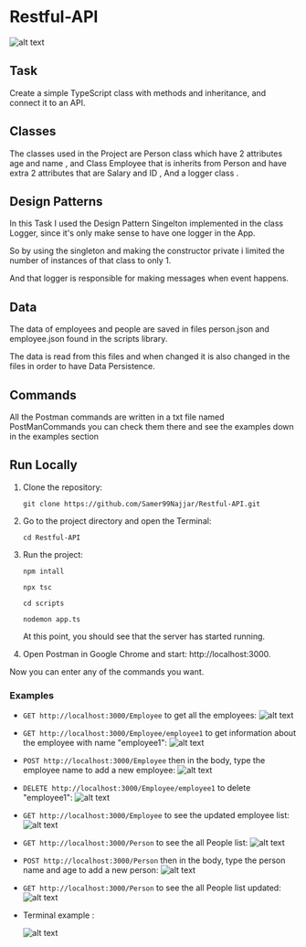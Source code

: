 # Restful-API
![alt text](https://github.com/Samer99Najjar/Restful-API/blob/main/pics/sealights-logo.jpg)

## Task
Create a simple TypeScript class with methods and inheritance, and connect it to an API.

## Classes 
The classes used in the Project are Person class which have 2 attributes age and name , and Class Employee that is inherits from Person and have
extra 2 attributes that are Salary and ID , And a logger class .

## Design Patterns
In this Task I used the Design Pattern Singelton implemented in the class Logger, since it's only make sense to have one logger in the App.

So by using the singleton and making the constructor private i limited the number of instances of that class to only 1.

And that logger is responsible for making messages when event happens.

## Data 
The data of employees and people are saved in files person.json and employee.json found in the scripts library.

The data is read from this files and when changed it is also changed in the files in order to have Data Persistence.  

## Commands
All the Postman commands are written in a txt file named PostManCommands you can check them there and see the examples down in the examples section

## Run Locally
1. Clone the repository:
    ```
    git clone https://github.com/Samer99Najjar/Restful-API.git
    ```
2. Go to the project directory and open the Terminal:
    ```
    cd Restful-API
    ```
3. Run the project:
    ```
    npm intall
    ```
    ```
    npx tsc
    ```
    ```
    cd scripts
    ```
    ```
    nodemon app.ts
    ```

    At this point, you should see that the server has started running.

4. Open Postman in Google Chrome and start: http://localhost:3000.

Now you can enter any of the commands you want.

### Examples
* `GET http://localhost:3000/Employee` to get all the employees:
  ![alt text](https://github.com/Samer99Najjar/Restful-API/blob/main/pics/show_employeepic.PNG)
  
* `GET http://localhost:3000/Employee/employee1` to get information about the employee with name "employee1":
  ![alt text](https://github.com/Samer99Najjar/Restful-API/blob/main/pics/get_employeebyname.PNG)
  
* `POST http://localhost:3000/Employee` then in the body, type the employee name to add a new employee:
  ![alt text](https://github.com/Samer99Najjar/Restful-API/blob/main/pics/add_employeenew.PNG)
  
* `DELETE http://localhost:3000/Employee/employee1` to delete "employee1":
  ![alt text](https://github.com/Samer99Najjar/Restful-API/blob/main/pics/delete_employee.PNG)
  
* `GET http://localhost:3000/Employee` to see the updated employee list:
  ![alt text](https://github.com/Samer99Najjar/Restful-API/blob/main/pics/get_empolyeeafterDeleteAdd.PNG)
  
* `GET http://localhost:3000/Person` to see the all People list:
![alt text](https://github.com/Samer99Najjar/Restful-API/blob/main/pics/getallperson.PNG)

* `POST http://localhost:3000/Person` then in the body, type the person name and age to add a new person:
  ![alt text](https://github.com/Samer99Najjar/Restful-API/blob/main/pics/addPerson.PNG)
  
* `GET http://localhost:3000/Person` to see the all People list updated:
![alt text](https://github.com/Samer99Najjar/Restful-API/blob/main/pics/getallperson2.PNG)
  
  
  
 * Terminal example :
 
   ![alt text](https://github.com/Samer99Najjar/Restful-API/blob/main/pics/terminal_pic.PNG)
 
